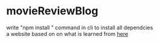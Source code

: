 # movieReviewBlog


write "npm install " command  in cli to install all dependcies
</br>
a website based on on what is learned from <a href="https://github.com/aziz-aljawad/BlogApp">here</a>
